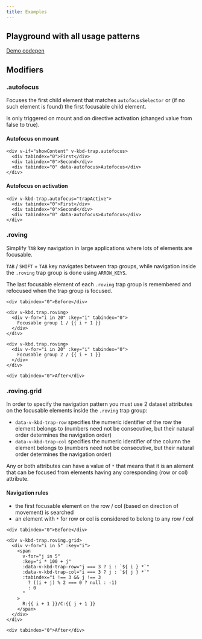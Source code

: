 ```yaml
---
title: Examples
---
```


## Playground with all usage patterns

[Demo codepen](https://codepen.io/pdanpdan/pen/MWrzLdM)


## Modifiers

### .autofocus

Focuses the first child element that matches `autofocusSelector` or (if no such element is found) the first focusable child element.

Is only triggered on mount and on directive activation (changed value from false to true).

#### Autofocus on mount

```html{4}
<div v-if="showContent" v-kbd-trap.autofocus>
  <div tabindex="0">First</div>
  <div tabindex="0">Second</div>
  <div tabindex="0" data-autofocus>Autofocus</div>
</div>
```

#### Autofocus on activation

```html{4}
<div v-kbd-trap.autofocus="trapActive">
  <div tabindex="0">First</div>
  <div tabindex="0">Second</div>
  <div tabindex="0" data-autofocus>Autofocus</div>
</div>
```

### .roving

Simplify `TAB` key navigation in large applications where lots of elements are focusable.

`TAB` / `SHIFT` + `TAB` key navigates between trap groups, while navigation inside the `.roving` trap group is done using `ARROW_KEYS`.

The last focusable element of each `.roving` trap group is remembered and refocused when the trap group is focused.

```html{3,7}
<div tabindex="0">Before</div>

<div v-kbd.trap.roving>
  <div v-for="i in 20" :key="i" tabindex="0">
    Focusable group 1 / {{ i + 1 }}
  </div>
</div>

<div v-kbd.trap.roving>
  <div v-for="i in 20" :key="i" tabindex="0">
    Focusable group 2 / {{ i + 1 }}
  </div>
</div>

<div tabindex="0">After</div>
```

### .roving.grid

In order to specify the navigation pattern you must use 2 dataset attributes on the focusable elements inside the `.roving` trap group:

- `data-v-kbd-trap-row` specifies the numeric identifier of the row the element belongs to (numbers need not be consecutive, but their natural order determines the navigation order)
- `data-v-kbd-trap-col` specifies the numeric identifier of the column the element belongs to (numbers need not be consecutive, but their natural order determines the navigation order)

Any or both attributes can have a value of `*` that means that it is an alement that can be focused from elements having any coresponding (row or col) attribute.

#### Navigation rules

- the first focusable element on the row / col (based on direction of movement) is searched
- an element with `*` for row or col is considered to belong to any row / col

```html{3,8-9}
<div tabindex="0">Before</div>

<div v-kbd-trap.roving.grid>
  <div v-for="i in 5" :key="i">
    <span
      v-for="j in 5"
      :key="i * 100 + j"
      :data-v-kbd-trap-row="j === 3 ? i : `${ i } *`"
      :data-v-kbd-trap-col="i === 3 ? j : `${ j } *`"
      :tabindex="i !== 3 && j !== 3
        ? ((i + j) % 2 === 0 ? null : -1)
        : 0
      "
    >
      R:{{ i + 1 }}/C:{{ j + 1 }}
    </span>
  </div>
</div>

<div tabindex="0">After</div>
```
